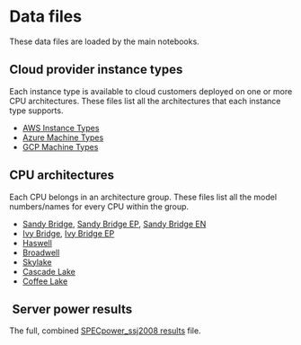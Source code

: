 # Data files

These data files are loaded by the main notebooks.

## Cloud provider instance types

Each instance type is available to cloud customers deployed on one or more CPU
architectures. These files list all the architectures that each instance type
supports.

- [AWS Instance Types](https://aws.amazon.com/ec2/instance-types/)
- [Azure Machine
  Types](https://azure.microsoft.com/en-us/pricing/details/virtual-machines/linux/)
- [GCP Machine Types](https://cloud.google.com/compute/docs/machine-types)

## CPU architectures

Each CPU belongs in an architecture group. These files list all the model
numbers/names for every CPU within the group.

- [Sandy
  Bridge](https://ark.intel.com/content/www/us/en/ark/products/codename/29900/sandy-bridge.html#@Server),
  [Sandy Bridge
  EP](https://ark.intel.com/content/www/us/en/ark/products/codename/64276/sandy-bridge-ep.html#@Server),
  [Sandy Bridge
  EN](https://ark.intel.com/content/www/us/en/ark/products/codename/64275/sandy-bridge-en.html#@Server)
- [Ivy
  Bridge](https://ark.intel.com/content/www/us/en/ark/products/codename/29902/ivy-bridge.html#@Server),
  [Ivy Bridge
  EP](https://ark.intel.com/content/www/us/en/ark/products/codename/68926/products-formerly-ivy-bridge-ep.html#@Server)
- [Haswell](https://ark.intel.com/content/www/us/en/ark/products/codename/42174/haswell.html#@Server)
- [Broadwell](https://ark.intel.com/content/www/us/en/ark/products/codename/38530/broadwell.html#@Server)
- [Skylake](https://ark.intel.com/content/www/us/en/ark/products/codename/37572/skylake.html#@Server)
- [Cascade
  Lake](https://ark.intel.com/content/www/us/en/ark/products/codename/124664/cascade-lake.html#@Server)
- [Coffee
  Lake](https://ark.intel.com/content/www/us/en/ark/products/codename/97787/products-formerly-coffee-lake.html#@Server)

##  Server power results

The full, combined [SPECpower_ssj2008 results](https://www.spec.org/power_ssj2008/results/) file.
